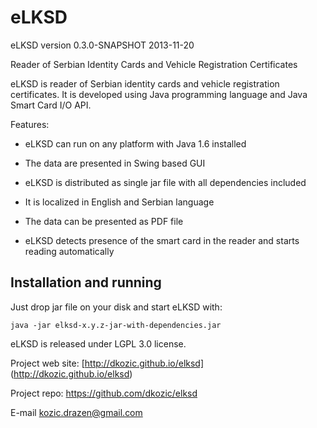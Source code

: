 eLKSD
=====

eLKSD version 0.3.0-SNAPSHOT 2013-11-20

Reader of Serbian Identity Cards and Vehicle Registration Certificates 

eLKSD is reader of Serbian identity cards and vehicle registration certificates. It is developed using Java programming language and 
Java Smart Card I/O API.

Features:

* eLKSD can run on any platform with Java 1.6 installed

* The data are presented in Swing based GUI

* eLKSD is distributed as single jar file with all dependencies included

* It is localized in English and Serbian language

* The data can be presented as PDF file  

* eLKSD detects presence of the smart card in the reader and starts reading automatically 

Installation and running
------

Just drop jar file on your disk and start eLKSD with:

```
java -jar elksd-x.y.z-jar-with-dependencies.jar
```

eLKSD is released under LGPL 3.0 license.

Project web site: [http://dkozic.github.io/elksd] (http://dkozic.github.io/elksd)

Project repo: https://github.com/dkozic/elksd

E-mail kozic.drazen@gmail.com
